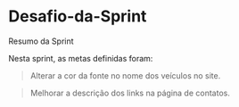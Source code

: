   # Desafio-da-Sprint

 Resumo da Sprint

Nesta sprint, as metas definidas foram:
> Alterar a cor da fonte no nome dos veículos no site.

> Melhorar a descrição dos links na página de contatos.

